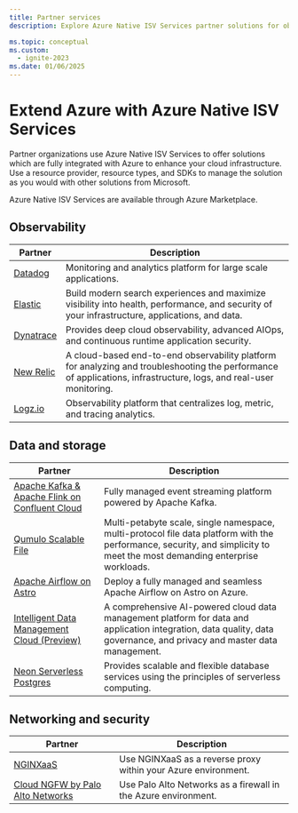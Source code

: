 ```yaml
---
title: Partner services
description: Explore Azure Native ISV Services partner solutions for observability, data, networking, and storage.

ms.topic: conceptual
ms.custom:
  - ignite-2023
ms.date: 01/06/2025
---
```


# Extend Azure with Azure Native ISV Services

Partner organizations use Azure Native ISV Services to offer solutions which are fully integrated with Azure to enhance your cloud infrastructure. Use a resource provider, resource types, and SDKs to manage the solution as you would with other solutions from Microsoft.

Azure Native ISV Services are available through Azure Marketplace.

## Observability

|Partner                                          |Description                                                                                                                                                       |
|-------------------------------------------------|------------------------------------------------------------------------------------------------------------------------------------------------------------------|
|[Datadog](datadog/overview.md)                   |Monitoring and analytics platform for large scale applications.                                                                                                   |
|[Elastic](elastic/overview.md)                   |Build modern search experiences and maximize visibility into health, performance, and security of your infrastructure, applications, and data.                    |
|[Dynatrace](dynatrace/dynatrace-overview.md)     |Provides deep cloud observability, advanced AIOps, and continuous runtime application security.                                                                   |
|[New Relic](new-relic/new-relic-overview.md)     |A cloud-based end-to-end observability platform for analyzing and troubleshooting the performance of applications, infrastructure, logs, and real-user monitoring.|
|[Logz.io](logzio/overview.md)                    |Observability platform that centralizes log, metric, and tracing analytics.                                                                                       |

## Data and storage

|Partner                                                                                    |Description                                                                                                             |
|-------------------------------------------------------------------------------------------|------------------------------------------------------------------------------------------------------------------------|
|[Apache Kafka & Apache Flink on Confluent Cloud](apache-kafka-confluent-cloud/overview.md) | Fully managed event streaming platform powered by Apache Kafka.                                                        |
|[Qumulo Scalable File](qumulo/qumulo-overview.md)                                          |  Multi-petabyte scale, single namespace, multi-protocol file data platform with the performance, security, and simplicity to meet the most demanding enterprise workloads.                                                                                                                                                                     | 
| [Apache Airflow on Astro](astronomer/astronomer-overview.md)                              | Deploy a fully managed and seamless Apache Airflow on Astro on Azure.                                                  | 
| [Intelligent Data Management Cloud (Preview)](informatica/informatica-overview.md)        | A comprehensive AI-powered cloud data management platform for data and application integration, data quality, data governance, and privacy and master data management.                                                                                                                                                                  | 
| [Neon Serverless Postgres](neon/overview.md)                                              |Provides scalable and flexible database services using the principles of serverless computing.                          |

## Networking and security

|Partner                                                             |Description                                                     |
|--------------------------------------------------------------------|----------------------------------------------------------------|
|[NGINXaaS](nginx/nginx-overview.md)                                 | Use NGINXaaS as a reverse proxy within your Azure environment. |
|[Cloud NGFW by Palo Alto Networks](palo-alto/palo-alto-overview.md) | Use Palo Alto Networks as a firewall in the Azure environment. |
